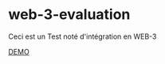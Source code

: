 # web-3-evaluation
Ceci est un Test noté d'intégration en WEB-3

[DEMO](https://acikozm.etu.mmi-unistra.fr/portfolio/index.html)
